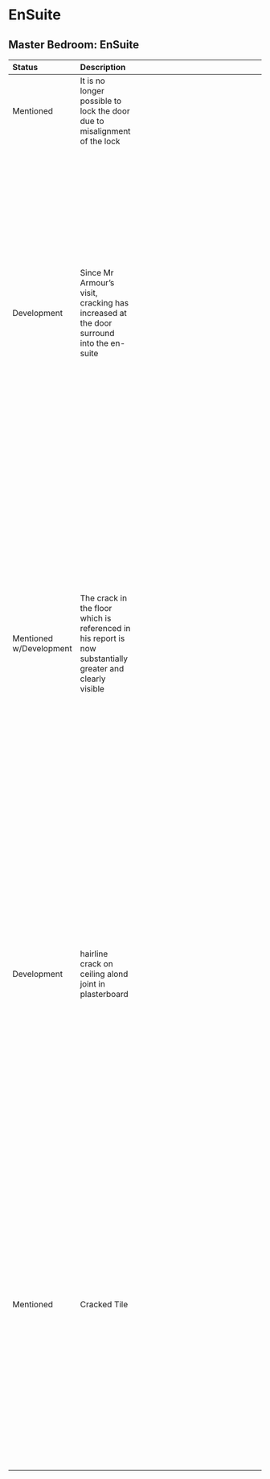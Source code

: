 # EnSuite

## Master Bedroom: EnSuite
Status | Description | Image 
:---   | :---        | ---:
Mentioned | It is no longer possible to lock the door due to misalignment of the lock | -
Development | Since Mr Armour’s visit, cracking has increased at the door surround into the en-suite | <a href="https://drive.google.com/uc?export=view&id=18lu8U_SlPDTtVvqMyhJ8BZxqcpYfqqIS"><img src="https://drive.google.com/uc?export=view&id=18lu8U_SlPDTtVvqMyhJ8BZxqcpYfqqIS" style="width: 650px; max-width: 20%; height: auto" title="Click to enlarge picture"/>
Mentioned w/Development | The crack in the floor which is referenced in his report is now substantially greater and clearly visible | <a href="https://drive.google.com/uc?export=view&id=149oKX32MPBZZrCO4uUkr1svEVTuYlSgB"><img src="https://drive.google.com/uc?export=view&id=149oKX32MPBZZrCO4uUkr1svEVTuYlSgB" style="width: 650px; max-width: 20%; height: auto" title="Click to enlarge picture"/>
Development | hairline crack on ceiling alond joint in plasterboard | <a href="https://drive.google.com/uc?export=view&id=18VLpPNupsEdUXChZzz5LinSpE1bfSfBB"><img src="https://drive.google.com/uc?export=view&id=18VLpPNupsEdUXChZzz5LinSpE1bfSfBB" style="width: 650px; max-width: 20%; height: auto" title="Click to enlarge picture"/>
Mentioned | Cracked Tile | <a href="https://drive.google.com/uc?export=view&id=18m5eLJqMad7GVcXdXbUMELmbgzV2utb2"><img src="https://drive.google.com/uc?export=view&id=18m5eLJqMad7GVcXdXbUMELmbgzV2utb2" style="width: 650px; max-width: 20%; height: auto" title="Click to enlarge picture"/><a href="https://drive.google.com/uc?export=view&id=18o0vUFsGX6VKFy8vjzAKXe75A4b4TT22"><img src="https://drive.google.com/uc?export=view&id=18o0vUFsGX6VKFy8vjzAKXe75A4b4TT22" style="width: 650px; max-width: 20%; height: auto" title="Click to enlarge picture"/>
